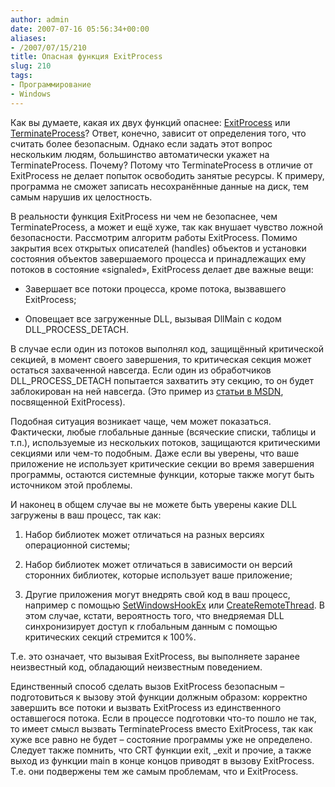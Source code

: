 ```yaml
---
author: admin
date: 2007-07-16 05:56:34+00:00
aliases:
- /2007/07/15/210
title: Опасная функция ExitProcess
slug: 210
tags:
- Программирование
- Windows
---
```


Как вы думаете, какая их двух функций опаснее: [ExitProcess](http://msdn2.microsoft.com/en-us/library/ms682658.aspx) или [TerminateProcess](http://msdn2.microsoft.com/en-us/library/ms686714.aspx)? Ответ, конечно, зависит от определения того, что считать более безопасным. Однако если задать этот вопрос нескольким людям, большинство автоматически укажет на TerminateProcess. Почему? Потому что TerminateProcess в отличие от ExitProcess не делает попыток освободить занятые ресурсы. К примеру, программа не сможет записать несохранённые данные на диск, тем самым нарушив их целостность.

<!--more-->В реальности функция ExitProcess ни чем не безопаснее, чем TerminateProcess, а может и ещё хуже, так как внушает чувство ложной безопасности. Рассмотрим алгоритм работы ExitProcess. Помимо закрытия всех открытых описателей (handles) объектов и установки состояния объектов завершаемого процесса и принадлежащих ему потоков в состояние «signaled», ExitProcess делает две важные вещи:

  * Завершает все потоки процесса, кроме потока, вызвавшего ExitProcess;

  * Оповещает все загруженные DLL, вызывая DllMain c кодом DLL_PROCESS_DETACH.

В случае если один из потоков выполнял код, защищённый критической секцией, в момент своего завершения, то критическая секция может остаться захваченной навсегда. Если один из обработчиков DLL_PROCESS_DETACH попытается захватить эту секцию, то он будет заблокирован на ней навсегда. (Это пример из [статьи в MSDN](http://msdn2.microsoft.com/en-us/library/ms682658.aspx), посвященной ExitProcess).

Подобная ситуация возникает чаще, чем может показаться. Фактически, любые глобальные данные (всяческие списки, таблицы и т.п.), используемые из нескольких потоков, защищаются критическими секциями или чем-то подобным. Даже если вы уверены, что ваше приложение не использует критические секции во время завершения программы, остаются системные функции, которые также могут быть источником этой проблемы.

И наконец в общем случае вы не можете быть уверены какие DLL загружены в ваш процесс, так как:

  1. Набор библиотек может отличаться на разных версиях операционной системы;

  2. Набор библиотек может отличаться в зависимости он версий сторонних библиотек, которые использует ваше приложение;

  3. Другие приложения могут внедрять свой код в ваш процесс, например с помощью [SetWindowsHookEx](http://msdn2.microsoft.com/en-us/library/ms644990.aspx) или [CreateRemoteThread](http://msdn2.microsoft.com/en-us/library/ms682437.aspx). В этом случае, кстати, вероятность того, что внедряемая DLL синхронизирует доступ к глобальным данным с помощью критических секций стремится к 100%.

Т.е. это означает, что вызывая ExitProcess, вы выполняете заранее неизвестный код, обладающий неизвестным поведением. 

Единственный способ сделать вызов ExitProcess безопасным – подготовиться к вызову этой функции должным образом: корректно завершить все потоки и вызвать ExitProcess из единственного оставшегося потока. Если в процессе подготовки что-то пошло не так, то имеет смысл вызвать TerminateProcess вместо ExitProcess, так как хуже все равно не будет – состояние программы уже не определено. Следует также помнить, что CRT функции exit, _exit и прочие, а также выход из функции main в конце концов приводят в вызову ExitProcess. Т.е. они подвержены тем же самым проблемам, что и ExitProcess. 
